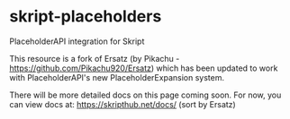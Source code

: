 # skript-placeholders
PlaceholderAPI integration for Skript

This resource is a fork of Ersatz (by Pikachu - https://github.com/Pikachu920/Ersatz) which has been updated to work with PlaceholderAPI's new PlaceholderExpansion system.

There will be more detailed docs on this page coming soon. For now, you can view docs at: https://skripthub.net/docs/ (sort by Ersatz)
